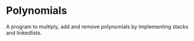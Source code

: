# Polynomials
A program to multiply, add and remove polynomials by implementing stacks and linkedlists.
